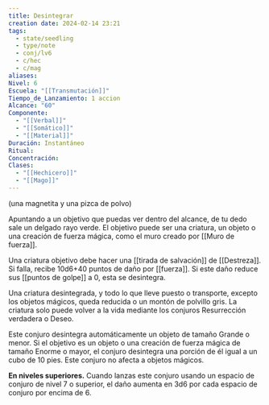 ```yaml
---
title: Desintegrar
creation date: 2024-02-14 23:21
tags:
  - state/seedling
  - type/note
  - conj/lv6
  - c/hec
  - c/mag
aliases: 
Nivel: 6
Escuela: "[[Transmutación]]"
Tiempo_de_Lanzamiento: 1 accion
Alcance: "60"
Componente:
  - "[[Verbal]]"
  - "[[Somático]]"
  - "[[Material]]"
Duración: Instantáneo
Ritual: 
Concentración: 
Clases:
  - "[[Hechicero]]"
  - "[[Mago]]"
---
```

(una magnetita y una pizca de polvo)

Apuntando a un objetivo que puedas ver dentro del alcance, de tu dedo sale un delgado rayo verde. El objetivo puede ser una criatura, un objeto o una creación de fuerza mágica, como el muro creado por [[Muro de fuerza]].

Una criatura objetivo debe hacer una [[tirada de salvación]] de [[Destreza]]. Si falla, recibe 10d6+40 puntos de daño por [[fuerza]]. Si este daño reduce sus [[puntos de golpe]] a 0, esta se desintegra.

Una criatura desintegrada, y todo lo que lleve puesto o transporte, excepto los objetos mágicos, queda reducida o un montón de polvillo gris. La criatura solo puede volver a la vida mediante los conjuros Resurrección verdadera o Deseo.

Este conjuro desintegra automáticamente un objeto de tamaño Grande o menor. Si el objetivo es un objeto o una creación de fuerza mágica de tamaño Enorme o mayor, el conjuro desintegra una porción de él igual a un cubo de 10 pies. Este conjuro no afecta a objetos mágicos.

**En niveles superiores.** Cuando lanzas este conjuro usando un espacio de conjuro de nivel 7 o superior, el daño aumenta en 3d6 por cada espacio de conjuro por encima de 6.